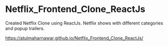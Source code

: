 # Netflix_Frontend_Clone_ReactJs

Created Netflix Clone using ReactJs. Netflix shows with different categories and popup trailers.

https://atulmaharnawar.github.io/Netflix_Frontend_Clone_ReactJs/
